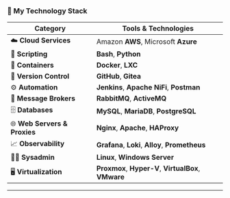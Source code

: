 ### 🧠 My Technology Stack

| Category | Tools & Technologies |
|-----------|----------------------|
| ☁️ **Cloud Services** | Amazon **AWS**, Microsoft **Azure** |
| 🐚 **Scripting** | **Bash**, **Python** |
| 🐳 **Containers** | **Docker**, **LXC** |
| 🧩 **Version Control** | **GitHub**, **Gitea** |
| ⚙️ **Automation** | **Jenkins**, **Apache NiFi**, **Postman** |
| 💬 **Message Brokers** | **RabbitMQ**, **ActiveMQ** |
| 🗄️ **Databases** | **MySQL**, **MariaDB**, **PostgreSQL** |
| 🌐 **Web Servers & Proxies** | **Nginx**, **Apache**, **HAProxy** |
| 📈 **Observability** | **Grafana**, **Loki**, **Alloy**, **Prometheus** |
| 🧑‍💻 **Sysadmin** | **Linux**, **Windows Server** |
| 🖥️ **Virtualization** | **Proxmox**, **Hyper-V**, **VirtualBox**, **VMware** |

---
